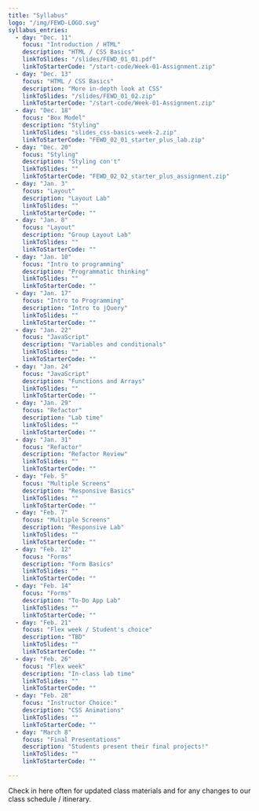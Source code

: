 ```yaml
---
title: "Syllabus"
logo: "/img/FEWD-LOGO.svg"
syllabus_entries:
  - day: "Dec. 11"
    focus: "Introduction / HTML"
    description: "HTML / CSS Basics"
    linkToSlides: "/slides/FEWD_01_01.pdf"
    linkToStarterCode: "/start-code/Week-01-Assignment.zip"
  - day: "Dec. 13"
    focus: "HTML / CSS Basics"
    description: "More in-depth look at CSS"
    linkToSlides: "/slides/FEWD_01_02.zip"
    linkToStarterCode: "/start-code/Week-01-Assignment.zip"
  - day: "Dec. 18"
    focus: "Box Model"
    description: "Styling"
    linkToSlides: "slides_css-basics-week-2.zip"
    linkToStarterCode: "FEWD_02_01_starter_plus_lab.zip"
  - day: "Dec. 20"
    focus: "Styling"
    description: "Styling con't"
    linkToSlides: ""
    linkToStarterCode: "FEWD_02_02_starter_plus_assignment.zip"
  - day: "Jan. 3"
    focus: "Layout"
    description: "Layout Lab"
    linkToSlides: ""
    linkToStarterCode: ""
  - day: "Jan. 8"
    focus: "Layout"
    description: "Group Layout Lab"
    linkToSlides: ""
    linkToStarterCode: ""
  - day: "Jan. 10"
    focus: "Intro to programming"
    description: "Programmatic thinking"
    linkToSlides: ""
    linkToStarterCode: ""
  - day: "Jan. 17"
    focus: "Intro to Programming"
    description: "Intro to jQuery"
    linkToSlides: ""
    linkToStarterCode: ""
  - day: "Jan. 22"
    focus: "JavaScript"
    description: "Variables and conditionals"
    linkToSlides: ""
    linkToStarterCode: ""
  - day: "Jan. 24"
    focus: "JavaScript"
    description: "Functions and Arrays"
    linkToSlides: ""
    linkToStarterCode: ""
  - day: "Jan. 29"
    focus: "Refactor"
    description: "Lab time"
    linkToSlides: ""
    linkToStarterCode: ""
  - day: "Jan. 31"
    focus: "Refactor"
    description: "Refactor Review"
    linkToSlides: ""
    linkToStarterCode: ""
  - day: "Feb. 5"
    focus: "Multiple Screens"
    description: "Responsive Basics"
    linkToSlides: ""
    linkToStarterCode: ""
  - day: "Feb. 7"
    focus: "Multiple Screens"
    description: "Responsive Lab"
    linkToSlides: ""
    linkToStarterCode: ""
  - day: "Feb. 12"
    focus: "Forms"
    description: "Form Basics"
    linkToSlides: ""
    linkToStarterCode: ""
  - day: "Feb. 14"
    focus: "Forms"
    description: "To-Do App Lab"
    linkToSlides: ""
    linkToStarterCode: ""
  - day: "Feb. 21"
    focus: "Flex week / Student's choice"
    description: "TBD"
    linkToSlides: ""
    linkToStarterCode: ""
  - day: "Feb. 26"
    focus: "Flex week"
    description: "In-class lab time"
    linkToSlides: ""
    linkToStarterCode: ""
  - day: "Feb. 28"
    focus: "Instructor Choice:"
    description: "CSS Animations"
    linkToSlides: ""
    linkToStarterCode: ""
  - day: "March 8"
    focus: "Final Presentations"
    description: "Students present their final projects!"
    linkToSlides: ""
    linkToStarterCode: ""

---
```


Check in here often for updated class materials and for 
any changes to our class schedule / itinerary.